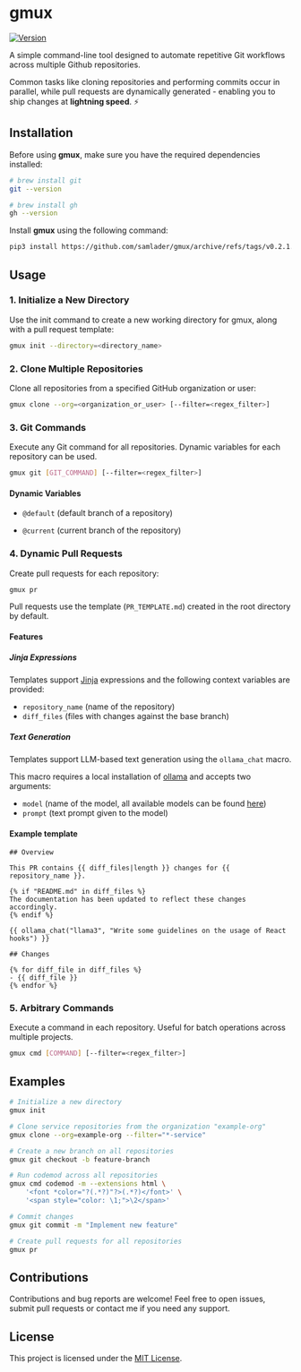 # gmux

[![Version](https://img.shields.io/badge/version-0.2.0-blue.svg)](https://github.com/samlader/gmux/releases/tag/v0.2.0)

A simple command-line tool designed to automate repetitive Git workflows across multiple Github repositories.

Common tasks like cloning repositories and performing commits occur in parallel, while pull requests are dynamically generated - enabling you to ship changes at **lightning speed**. ⚡

## Installation

Before using **gmux**, make sure you have the required dependencies installed:

```bash
# brew install git
git --version

# brew install gh
gh --version
```

Install **gmux** using the following command:

```bash
pip3 install https://github.com/samlader/gmux/archive/refs/tags/v0.2.1.zip
```

## Usage

### 1. Initialize a New Directory

Use the init command to create a new working directory for gmux, along with a pull request template:

```bash
gmux init --directory=<directory_name>
```

### 2. Clone Multiple Repositories

Clone all repositories from a specified GitHub organization or user:

```bash
gmux clone --org=<organization_or_user> [--filter=<regex_filter>]
```

### 3. Git Commands

Execute any Git command for all repositories. Dynamic variables for each repository can be used.

```bash
gmux git [GIT_COMMAND] [--filter=<regex_filter>]
```

#### Dynamic Variables

- `@default` (default branch of a repository)

- `@current` (current branch of the repository)

### 4. Dynamic Pull Requests

Create pull requests for each repository:

```bash
gmux pr
```

<!--
> [!NOTE]
> This command will launch pre-populated draft in your browser. For safety reasons, submission of a PR is a manual action. -->

Pull requests use the template (`PR_TEMPLATE.md`) created in the root directory by default.

#### Features

##### Jinja Expressions

Templates support [Jinja](https://jinja.palletsprojects.com/en/3.1.x/) expressions and the following context variables are provided:

- `repository_name` (name of the repository)
- `diff_files` (files with changes against the base branch)

##### Text Generation

Templates support LLM-based text generation using the `ollama_chat` macro.

This macro requires a local installation of [ollama](https://ollama.com/) and accepts two arguments:

- `model` (name of the model, all available models can be found [here](https://ollama.com/library))
- `prompt` (text prompt given to the model)

#### Example template

```jinja
## Overview

This PR contains {{ diff_files|length }} changes for {{ repository_name }}.

{% if "README.md" in diff_files %}
The documentation has been updated to reflect these changes accordingly.
{% endif %}

{{ ollama_chat("llama3", "Write some guidelines on the usage of React hooks") }}

## Changes

{% for diff_file in diff_files %}
- {{ diff_file }}
{% endfor %}
```

### 5. Arbitrary Commands

Execute a command in each repository. Useful for batch operations across multiple projects.

```bash
gmux cmd [COMMAND] [--filter=<regex_filter>]
```

## Examples

```bash
# Initialize a new directory
gmux init

# Clone service repositories from the organization "example-org"
gmux clone --org=example-org --filter="*-service"

# Create a new branch on all repositories
gmux git checkout -b feature-branch

# Run codemod across all repositories
gmux cmd codemod -m --extensions html \
    '<font *color="?(.*?)"?>(.*?)</font>' \
    '<span style="color: \1;">\2</span>'

# Commit changes
gmux git commit -m "Implement new feature"

# Create pull requests for all repositories
gmux pr
```

## Contributions

Contributions and bug reports are welcome! Feel free to open issues, submit pull requests or contact me if you need any support.

## License

This project is licensed under the [MIT License](LICENSE).

